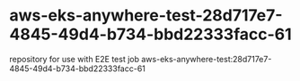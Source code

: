 # aws-eks-anywhere-test-28d717e7-4845-49d4-b734-bbd22333facc-61
repository for use with E2E test job aws-eks-anywhere-test:28d717e7-4845-49d4-b734-bbd22333facc-61
